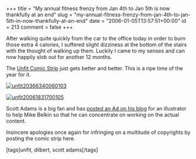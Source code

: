 +++
title = "My annual fitness frenzy from Jan 4th to Jan 5th is now thankfully at an end"
slug = "my-annual-fitness-frenzy-from-jan-4th-to-jan-5th-in-now-thankfully-at-an-end"
date = "2006-01-05T13:57:51+00:00"
id = 213
comment = false
+++

After walking quite quickly from the car to the office today in order to burn those extra 4 calories, I suffered slight dizziness at the bottom of the stairs with the thought of walking up them. Luckily I came to my senses and can now happily slob out for another 12 months.

The [Unfit Comic Strip](http://dilbert.com/comics/unfit/) just gets better and better. This is a ripe time of the year for it. 

[![unfit20366340060103](/images/flickr/2024_download/82508072_71e7efee26.jpg)](http://www.flickr.com/photos/bandon1/82508072/ "Photo Sharing")

[![unfit20061831700105](/images/flickr/2024_download/82508067_ff7ebd4c23.jpg)](http://www.flickr.com/photos/bandon1/82508067/ "Photo Sharing")

Scott Adams is a big fan and has [posted an Ad on his blog](http://dilbertblog.typepad.com/the_dilbert_blog/2006/01/comic_artist_wa.html) for an illustrator to help Mike Belkin so that he can concentrate on working on the actual content.

Insincere apologies once again for infringing on a multitude of copyrights by posting the comic strip here.

[tags]unfit, dilbert, scott adams[/tags]
